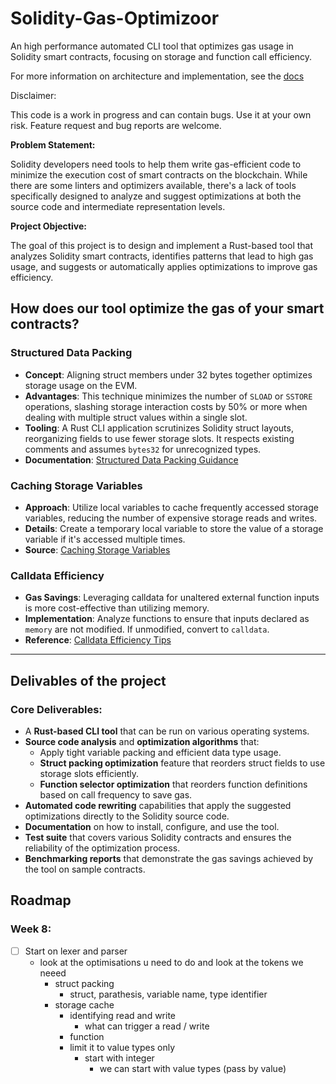 # Solidity-Gas-Optimizoor

An high performance automated CLI tool that optimizes gas usage in Solidity smart contracts, focusing on storage and function call efficiency.

For more information on architecture and implementation, see the [docs](docs.md)

Disclaimer:

This code is a work in progress and can contain bugs. Use it at your own risk. Feature request and bug reports are welcome.

**Problem Statement:**

Solidity developers need tools to help them write gas-efficient code to minimize the execution cost of smart contracts on the blockchain. While there are some linters and optimizers available, there's a lack of tools specifically designed to analyze and suggest optimizations at both the source code and intermediate representation levels.

**Project Objective:**

The goal of this project is to design and implement a Rust-based tool that analyzes Solidity smart contracts, identifies patterns that lead to high gas usage, and suggests or automatically applies optimizations to improve gas efficiency.

## How does our tool optimize the gas of your smart contracts?

### Structured Data Packing

- **Concept**: Aligning struct members under 32 bytes together optimizes storage usage on the EVM.
- **Advantages**: This technique minimizes the number of `SLOAD` or `SSTORE` operations, slashing storage interaction costs by 50% or more when dealing with multiple struct values within a single slot.
- **Tooling**: A Rust CLI application scrutinizes Solidity struct layouts, reorganizing fields to use fewer storage slots. It respects existing comments and assumes `bytes32` for unrecognized types.
- **Documentation**: [Structured Data Packing Guidance](https://github.com/beskay/gas-guide/blob/main/OPTIMIZATIONS.md#storage-packing)

### Caching Storage Variables

- **Approach**: Utilize local variables to cache frequently accessed storage variables, reducing the number of expensive storage reads and writes.
- **Details**: Create a temporary local variable to store the value of a storage variable if it's accessed multiple times.
- **Source**: [Caching Storage Variables](https://www.rareskills.io/post/gas-optimization#viewer-8lubg)

### Calldata Efficiency

- **Gas Savings**: Leveraging calldata for unaltered external function inputs is more cost-effective than utilizing memory.
- **Implementation**: Analyze functions to ensure that inputs declared as `memory` are not modified. If unmodified, convert to `calldata`.
- **Reference**: [Calldata Efficiency Tips](https://github.com/beskay/gas-guide/blob/main/OPTIMIZATIONS.md#calldata-instead-of-memory-for-external-functions)

---

## Delivables of the project

### Core Deliverables:

- A **Rust-based CLI tool** that can be run on various operating systems.
- **Source code analysis** and **optimization algorithms** that:
  - Apply tight variable packing and efficient data type usage.
  - **Struct packing optimization** feature that reorders struct fields to use storage slots efficiently.
  - **Function selector optimization** that reorders function definitions based on call frequency to save gas.
- **Automated code rewriting** capabilities that apply the suggested optimizations directly to the Solidity source code.
- **Documentation** on how to install, configure, and use the tool.
- **Test suite** that covers various Solidity contracts and ensures the reliability of the optimization process.
- **Benchmarking reports** that demonstrate the gas savings achieved by the tool on sample contracts.

## Roadmap

### Week 8:

- [ ] Start on lexer and parser
  - look at the optimisations u need to do and look at the tokens we neeed
    - struct packing
      - struct, parathesis, variable name, type identifier
    - storage cache
      - identifying read and write
        - what can trigger a read / write
      - function
      - limit it to value types only
        - start with integer
          - we can start with value types (pass by value)

